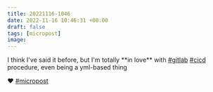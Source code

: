 ```yaml
---
title: 20221116-1046
date: 2022-11-16 10:46:31 +00:00
draft: false
tags: [micropost]
image:
---
```


<p>I think I&#39;ve said it before, but I&#39;m totally **in love** with <a href="https://mastodon.bofhers.es/tags/gitlab" class="mention hashtag" rel="tag">#<span>gitlab</span></a> <a href="https://mastodon.bofhers.es/tags/cicd" class="mention hashtag" rel="tag">#<span>cicd</span></a> procedure, even being a yml-based thing</p><p>❤️ <a href="https://mastodon.bofhers.es/tags/micropost" class="mention hashtag" rel="tag">#<span>micropost</span></a></p>


